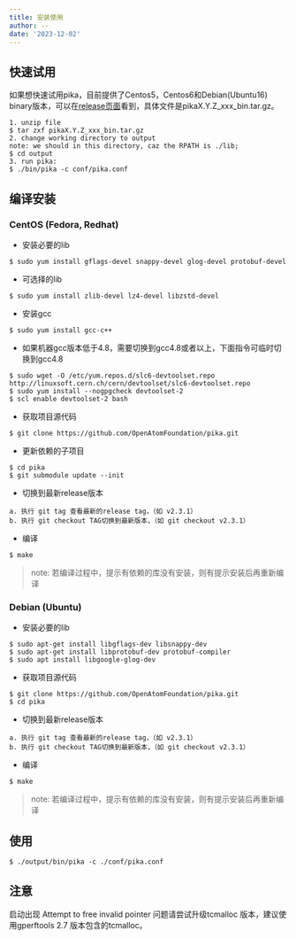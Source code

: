 ```yaml
---
title: 安装使用
author: --
date: '2023-12-02'
---
```

## 快速试用

如果想快速试用pika，目前提供了Centos5，Centos6和Debian(Ubuntu16) binary版本，可以在[release页面](https://github.com/Qihoo360/pika/releases)看到，具体文件是pikaX.Y.Z\_xxx\_bin.tar.gz。

```
1. unzip file
$ tar zxf pikaX.Y.Z_xxx_bin.tar.gz
2. change working directory to output
note: we should in this directory, caz the RPATH is ./lib;
$ cd output
3. run pika:
$ ./bin/pika -c conf/pika.conf
```

## 编译安装

### CentOS (Fedora, Redhat)

- 安装必要的lib

```
$ sudo yum install gflags-devel snappy-devel glog-devel protobuf-devel
```

- 可选择的lib

```
$ sudo yum install zlib-devel lz4-devel libzstd-devel
```

- 安装gcc

```
$ sudo yum install gcc-c++
```

- 如果机器gcc版本低于4.8，需要切换到gcc4.8或者以上，下面指令可临时切换到gcc4.8

```
$ sudo wget -O /etc/yum.repos.d/slc6-devtoolset.repo http://linuxsoft.cern.ch/cern/devtoolset/slc6-devtoolset.repo
$ sudo yum install --nogpgcheck devtoolset-2
$ scl enable devtoolset-2 bash
```

- 获取项目源代码

```
$ git clone https://github.com/OpenAtomFoundation/pika.git
```

- 更新依赖的子项目

```
$ cd pika
$ git submodule update --init
```

- 切换到最新release版本

```
a. 执行 git tag 查看最新的release tag，（如 v2.3.1）
b. 执行 git checkout TAG切换到最新版本，（如 git checkout v2.3.1）
```

- 编译

```
$ make
```

> note: 若编译过程中，提示有依赖的库没有安装，则有提示安装后再重新编译

### Debian (Ubuntu)

- 安装必要的lib

```
$ sudo apt-get install libgflags-dev libsnappy-dev
$ sudo apt-get install libprotobuf-dev protobuf-compiler
$ sudo apt install libgoogle-glog-dev
```

- 获取项目源代码

```
$ git clone https://github.com/OpenAtomFoundation/pika.git
$ cd pika
```

- 切换到最新release版本

```
a. 执行 git tag 查看最新的release tag，（如 v2.3.1）
b. 执行 git checkout TAG切换到最新版本，（如 git checkout v2.3.1）
```

- 编译

```
$ make
```

> note: 若编译过程中，提示有依赖的库没有安装，则有提示安装后再重新编译

### 

## 使用

```
$ ./output/bin/pika -c ./conf/pika.conf
```

## 注意

启动出现 Attempt to free invalid pointer 问题请尝试升级tcmalloc 版本，建议使用gperftools 2.7 版本包含的tcmalloc。